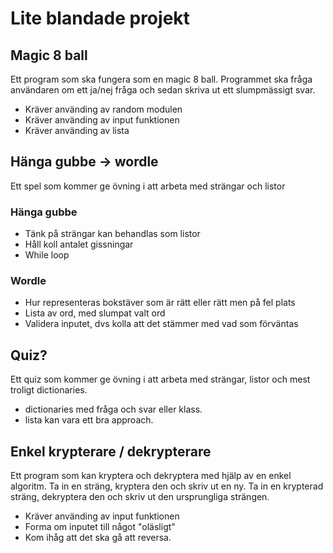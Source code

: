 # Lite blandade projekt

## Magic 8 ball

Ett program som ska fungera som en magic 8 ball. Programmet ska fråga användaren om ett ja/nej fråga och sedan skriva ut ett slumpmässigt svar.

- Kräver använding av random modulen
- Kräver använding av input funktionen
- Kräver använding av lista

## Hänga gubbe -> wordle

Ett spel som kommer ge övning i att arbeta med strängar och listor

### Hänga gubbe

- Tänk på strängar kan behandlas som listor
- Håll koll antalet gissningar
- While loop

### Wordle

- Hur representeras bokstäver som är rätt eller rätt men på fel plats
- Lista av ord, med slumpat valt ord
- Validera inputet, dvs kolla att det stämmer med vad som förväntas

## Quiz?

Ett quiz som kommer ge övning i att arbeta med strängar, listor och mest troligt dictionaries.

- dictionaries med fråga och svar eller klass.
- lista kan vara ett bra approach.

## Enkel krypterare / dekrypterare

Ett program som kan kryptera och dekryptera med hjälp av en enkel algoritm. Ta in en sträng, kryptera den och skriv ut en ny. Ta in en krypterad sträng, dekryptera den och skriv ut den ursprungliga strängen.

- Kräver använding av input funktionen
- Forma om inputet till något "oläsligt"
- Kom ihåg att det ska gå att reversa.
